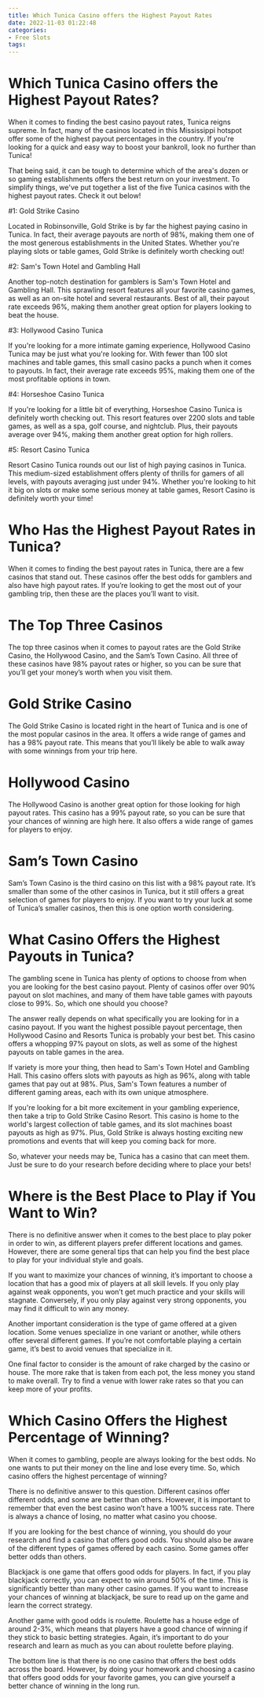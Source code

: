 ```yaml
---
title: Which Tunica Casino offers the Highest Payout Rates
date: 2022-11-03 01:22:48
categories:
- Free Slots
tags:
---
```



#  Which Tunica Casino offers the Highest Payout Rates?

When it comes to finding the best casino payout rates, Tunica reigns supreme. In fact, many of the casinos located in this Mississippi hotspot offer some of the highest payout percentages in the country. If you're looking for a quick and easy way to boost your bankroll, look no further than Tunica!

That being said, it can be tough to determine which of the area's dozen or so gaming establishments offers the best return on your investment. To simplify things, we've put together a list of the five Tunica casinos with the highest payout rates. Check it out below!

#1: Gold Strike Casino

Located in Robinsonville, Gold Strike is by far the highest paying casino in Tunica. In fact, their average payouts are north of 98%, making them one of the most generous establishments in the United States. Whether you're playing slots or table games, Gold Strike is definitely worth checking out!

#2: Sam's Town Hotel and Gambling Hall

Another top-notch destination for gamblers is Sam's Town Hotel and Gambling Hall. This sprawling resort features all your favorite casino games, as well as an on-site hotel and several restaurants. Best of all, their payout rate exceeds 96%, making them another great option for players looking to beat the house.

#3: Hollywood Casino Tunica

If you're looking for a more intimate gaming experience, Hollywood Casino Tunica may be just what you're looking for. With fewer than 100 slot machines and table games, this small casino packs a punch when it comes to payouts. In fact, their average rate exceeds 95%, making them one of the most profitable options in town.

#4: Horseshoe Casino Tunica

If you're looking for a little bit of everything, Horseshoe Casino Tunica is definitely worth checking out. This resort features over 2200 slots and table games, as well as a spa, golf course, and nightclub. Plus, their payouts average over 94%, making them another great option for high rollers.

#5: Resort Casino Tunica

Resort Casino Tunica rounds out our list of high paying casinos in Tunica. This medium-sized establishment offers plenty of thrills for gamers of all levels, with payouts averaging just under 94%. Whether you're looking to hit it big on slots or make some serious money at table games, Resort Casino is definitely worth your time!

#  Who Has the Highest Payout Rates in Tunica?

When it comes to finding the best payout rates in Tunica, there are a few casinos that stand out. These casinos offer the best odds for gamblers and also have high payout rates. If you’re looking to get the most out of your gambling trip, then these are the places you’ll want to visit.

# The Top Three Casinos

The top three casinos when it comes to payout rates are the Gold Strike Casino, the Hollywood Casino, and the Sam’s Town Casino. All three of these casinos have 98% payout rates or higher, so you can be sure that you’ll get your money’s worth when you visit them.

# Gold Strike Casino

The Gold Strike Casino is located right in the heart of Tunica and is one of the most popular casinos in the area. It offers a wide range of games and has a 98% payout rate. This means that you’ll likely be able to walk away with some winnings from your trip here.

# Hollywood Casino

The Hollywood Casino is another great option for those looking for high payout rates. This casino has a 99% payout rate, so you can be sure that your chances of winning are high here. It also offers a wide range of games for players to enjoy.

# Sam’s Town Casino

Sam’s Town Casino is the third casino on this list with a 98% payout rate. It’s smaller than some of the other casinos in Tunica, but it still offers a great selection of games for players to enjoy. If you want to try your luck at some of Tunica’s smaller casinos, then this is one option worth considering.

#  What Casino Offers the Highest Payouts in Tunica?

The gambling scene in Tunica has plenty of options to choose from when you are looking for the best casino payout. Plenty of casinos offer over 90% payout on slot machines, and many of them have table games with payouts close to 99%. So, which one should you choose?

The answer really depends on what specifically you are looking for in a casino payout. If you want the highest possible payout percentage, then Hollywood Casino and Resorts Tunica is probably your best bet. This casino offers a whopping 97% payout on slots, as well as some of the highest payouts on table games in the area.

If variety is more your thing, then head to Sam's Town Hotel and Gambling Hall. This casino offers slots with payouts as high as 96%, along with table games that pay out at 98%. Plus, Sam's Town features a number of different gaming areas, each with its own unique atmosphere.

If you're looking for a bit more excitement in your gambling experience, then take a trip to Gold Strike Casino Resort. This casino is home to the world's largest collection of table games, and its slot machines boast payouts as high as 97%. Plus, Gold Strike is always hosting exciting new promotions and events that will keep you coming back for more.

So, whatever your needs may be, Tunica has a casino that can meet them. Just be sure to do your research before deciding where to place your bets!

#  Where is the Best Place to Play if You Want to Win?

There is no definitive answer when it comes to the best place to play poker in order to win, as different players prefer different locations and games. However, there are some general tips that can help you find the best place to play for your individual style and goals.

If you want to maximize your chances of winning, it’s important to choose a location that has a good mix of players at all skill levels. If you only play against weak opponents, you won’t get much practice and your skills will stagnate. Conversely, if you only play against very strong opponents, you may find it difficult to win any money.

Another important consideration is the type of game offered at a given location. Some venues specialize in one variant or another, while others offer several different games. If you’re not comfortable playing a certain game, it’s best to avoid venues that specialize in it.

One final factor to consider is the amount of rake charged by the casino or house. The more rake that is taken from each pot, the less money you stand to make overall. Try to find a venue with lower rake rates so that you can keep more of your profits.

#  Which Casino Offers the Highest Percentage of Winning?

When it comes to gambling, people are always looking for the best odds. No one wants to put their money on the line and lose every time. So, which casino offers the highest percentage of winning?

There is no definitive answer to this question. Different casinos offer different odds, and some are better than others. However, it is important to remember that even the best casino won’t have a 100% success rate. There is always a chance of losing, no matter what casino you choose.

If you are looking for the best chance of winning, you should do your research and find a casino that offers good odds. You should also be aware of the different types of games offered by each casino. Some games offer better odds than others.

Blackjack is one game that offers good odds for players. In fact, if you play blackjack correctly, you can expect to win around 50% of the time. This is significantly better than many other casino games. If you want to increase your chances of winning at blackjack, be sure to read up on the game and learn the correct strategy.

Another game with good odds is roulette. Roulette has a house edge of around 2-3%, which means that players have a good chance of winning if they stick to basic betting strategies. Again, it’s important to do your research and learn as much as you can about roulette before playing.

The bottom line is that there is no one casino that offers the best odds across the board. However, by doing your homework and choosing a casino that offers good odds for your favorite games, you can give yourself a better chance of winning in the long run.
